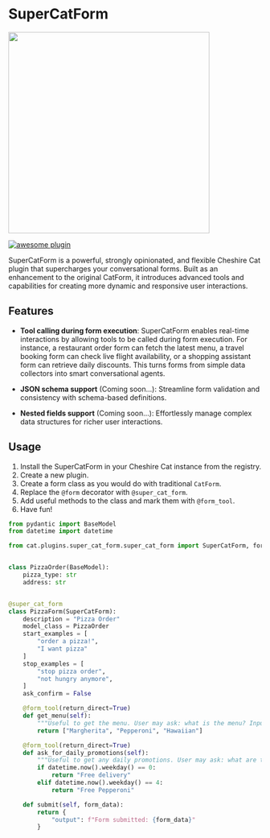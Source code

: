 # SuperCatForm

<img src="./assets/supercatform.png" width=400>

[![awesome plugin](https://custom-icon-badges.demolab.com/static/v1?label=&message=awesome+plugin&color=383938&style=for-the-badge&logo=cheshire_cat_ai)](https://)  

SuperCatForm is a powerful, strongly opinionated, and flexible Cheshire Cat plugin that supercharges your conversational forms. Built as an enhancement to the original CatForm, it introduces advanced tools and capabilities for creating more dynamic and responsive user interactions.

## Features

- **Tool calling during form execution**: SuperCatForm enables real-time interactions by allowing tools to be called during form execution. For instance, a restaurant order form can fetch the latest menu, a travel booking form can check live flight availability, or a shopping assistant form can retrieve daily discounts. This turns forms from simple data collectors into smart conversational agents.


- **JSON schema support** (Coming soon...): Streamline form validation and consistency with schema-based definitions.


- **Nested fields support** (Coming soon...): Effortlessly manage complex data structures for richer user interactions.

## Usage

1. Install the SuperCatForm in your Cheshire Cat instance from the registry.
2. Create a new plugin.
3. Create a form class as you would do with traditional `CatForm`.
4. Replace the `@form` decorator with `@super_cat_form`.
5. Add useful methods to the class and mark them with `@form_tool`.
6. Have fun!


```python
from pydantic import BaseModel
from datetime import datetime

from cat.plugins.super_cat_form.super_cat_form import SuperCatForm, form_tool, super_cat_form


class PizzaOrder(BaseModel):
    pizza_type: str
    address: str


@super_cat_form
class PizzaForm(SuperCatForm):
    description = "Pizza Order"
    model_class = PizzaOrder
    start_examples = [
        "order a pizza!",
        "I want pizza"
    ]
    stop_examples = [
        "stop pizza order",
        "not hungry anymore",
    ]
    ask_confirm = False

    @form_tool(return_direct=True)
    def get_menu(self):
        """Useful to get the menu. User may ask: what is the menu? Input is always None."""
        return ["Margherita", "Pepperoni", "Hawaiian"]

    @form_tool(return_direct=True)
    def ask_for_daily_promotions(self):
        """Useful to get any daily promotions. User may ask: what are the daily promotions? Input is always None."""
        if datetime.now().weekday() == 0:
            return "Free delivery"
        elif datetime.now().weekday() == 4:
            return "Free Pepperoni"

    def submit(self, form_data):
        return {
            "output": f"Form submitted: {form_data}"
        }


```
